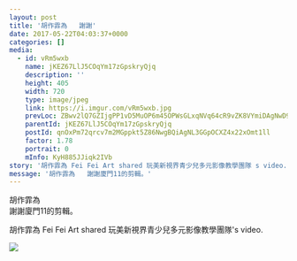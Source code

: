 ```yaml
---
layout: post
title: '胡作霏為   謝謝' 
date: 2017-05-22T04:03:37+0000 
categories: [] 
media:
  - id: vRm5wxb
    name: jKEZ67LlJ5COqYm17zGpskryQjq
    description: ''   
    height: 405
    width: 720
    type: image/jpeg
    link: https://i.imgur.com/vRm5wxb.jpg
    prevLoc: ZBwv2lQ7GZIjgPP1vD5MuOP6m45OPWsGLxqNVq64cR9vZK8VYmiDAgNwD9gBFQKmP8oqWWHNYMpzyPPrSVqVYZBDzAHXwYk73xNptm5806642xSYLoX6oM5RHLRAzAvWDYu4o3QYNJVWiDAMm6OxKVUl1nBYPm7wIng1AzXvNNU0wpy0V3Z4cJQLjDNp2yfz8E8jMpZgsvJ2RQ7YxRUJ9oYq7RlOHrz47LOrOrIRE3xx02ZmcEWyWpzVYVU7YMRqgXyMhvOM
    parentId: jKEZ67LlJ5COqYm17zGpskryQjq
    postId: qnOxPm72qrcv7m2MGppkt5Z86NwgBQiAgNL3GGpOCXZ4x22xOmt1ll
    factor: 1.78
    portrait: 0
    mInfo: KyH885JJiqk2IVb
story: '胡作霏為 Fei Fei Art shared 玩美新視界青少兒多元影像教學團隊 s video.'  
message: '胡作霏為   謝謝廈門11的剪輯。'  
---
```


胡作霏為   
謝謝廈門11的剪輯。
 
 
[//]: #story:
胡作霏為 Fei Fei Art shared 玩美新視界青少兒多元影像教學團隊's video.


[//]: #media:  
<a href="https://i.imgur.com/vRm5wxb.jpg"><img class="postImage" src="https://i.imgur.com/vRm5wxbh.jpg" />  
</a>   
